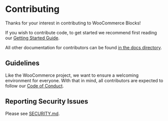 # Contributing

Thanks for your interest in contributing to WooCommerce Blocks!

If you wish to contribute code, to get started we recommend first reading our [Getting Started Guide](../docs/contributors/getting-started.md).

All other documentation for contributors can be found [in the docs directory](../docs/readme.md).

## Guidelines

Like the WooCommerce project, we want to ensure a welcoming environment for everyone. With that in mind, all contributors are expected to follow our [Code of Conduct](./CODE_OF_CONDUCT.md).

## Reporting Security Issues

Please see [SECURITY.md](./SECURITY.md).
